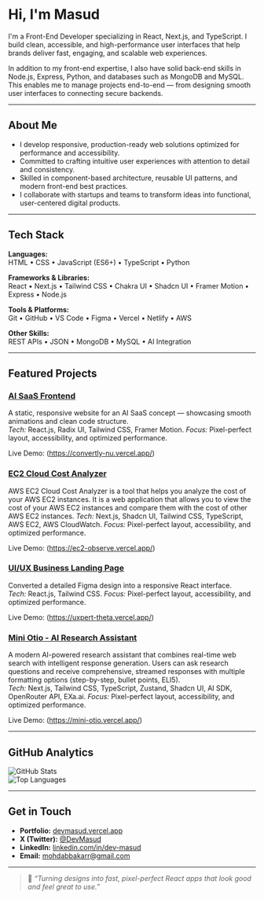 # Hi, I'm Masud

I'm a Front-End Developer specializing in React, Next.js, and TypeScript.
I build clean, accessible, and high-performance user interfaces that help brands deliver fast, engaging, and scalable web experiences.

In addition to my front-end expertise, I also have solid back-end skills in Node.js, Express, Python, and databases such as MongoDB and MySQL.
This enables me to manage projects end-to-end — from designing smooth user interfaces to connecting secure backends.

---

## About Me

- I develop responsive, production-ready web solutions optimized for performance and accessibility.
- Committed to crafting intuitive user experiences with attention to detail and consistency.
- Skilled in component-based architecture, reusable UI patterns, and modern front-end best practices.
- I collaborate with startups and teams to transform ideas into functional, user-centered digital products.

---

## Tech Stack

**Languages:**  
HTML • CSS • JavaScript (ES6+) • TypeScript  • Python  

**Frameworks & Libraries:**  
React • Next.js • Tailwind CSS • Chakra UI •  Shadcn UI • Framer Motion • Express • Node.js

**Tools & Platforms:**  
Git • GitHub • VS Code • Figma • Vercel • Netlify  • AWS  

**Other Skills:**  
REST APIs • JSON • MongoDB • MySQL • AI Integration 

---

## Featured Projects

### [AI SaaS Frontend](https://convertly-nu.vercel.app/)
A static, responsive website for an AI SaaS concept — showcasing smooth animations and clean code structure.  
*Tech:* React.js, Radix UI, Tailwind CSS, Framer Motion.
*Focus:* Pixel-perfect layout, accessibility, and optimized performance.

Live Demo: (https://convertly-nu.vercel.app/)

### [EC2 Cloud Cost Analyzer](https://ec2-observe.vercel.app/)
AWS EC2 Cloud Cost Analyzer is a tool that helps you analyze the cost of your AWS EC2 instances. It is a web application that allows you to view the cost of your AWS EC2 instances and compare them with the cost of other AWS EC2 instances. 
*Tech:* Next.js, Shadcn UI, Tailwind CSS, TypeScript, AWS EC2, AWS CloudWatch.
*Focus:* Pixel-perfect layout, accessibility, and optimized performance.

Live Demo: (https://ec2-observe.vercel.app/)

### [UI/UX Business Landing Page](https://uxpert-theta.vercel.app/)
Converted a detailed Figma design into a responsive React interface.  
*Tech:* React.js, Tailwind CSS.
*Focus:* Pixel-perfect layout, accessibility, and optimized performance.

Live Demo: (https://uxpert-theta.vercel.app/)

### [Mini Otio - AI Research Assistant](https://mini-otio.vercel.app/)
A modern AI-powered research assistant that combines real-time web search with intelligent response generation. Users can ask research questions and receive comprehensive, streamed responses with multiple formatting options (step-by-step, bullet points, ELI5).   
*Tech:* Next.js, Tailwind CSS, TypeScript, Zustand, Shadcn UI, AI SDK, OpenRouter API, EXa.ai.
*Focus:* Pixel-perfect layout, accessibility, and optimized performance.

Live Demo: (https://mini-otio.vercel.app/)

---

## GitHub Analytics

![GitHub Stats](https://github-readme-stats.vercel.app/api?username=dev-mas-ud&show_icons=true&theme=tokyonight)  
![Top Languages](https://github-readme-stats.vercel.app/api/top-langs/?username=dev-mas-ud&layout=compact&theme=tokyonight)

---

## Get in Touch

-  **Portfolio:** [devmasud.vercel.app](https://devmasud.vercel.app)
-  **X (Twitter):** [@DevMasud](https://x.com/DevMasud)  
-  **LinkedIn:** [linkedin.com/in/dev-masud](https://www.linkedin.com/in/dev-masud/)  
-  **Email:** mohdabbakarr@gmail.com  

---

> 💬 *“Turning designs into fast, pixel-perfect React apps that look good and feel great to use.”*
